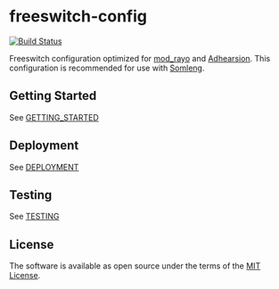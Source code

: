 # freeswitch-config

[![Build Status](https://travis-ci.org/somleng/freeswitch-config.svg?branch=master)](https://travis-ci.org/somleng/freeswitch-config)

Freeswitch configuration optimized for [mod_rayo](https://freeswitch.org/confluence/display/FREESWITCH/mod_rayo) and [Adhearsion](https://github.com/adhearsion/adhearsion). This configuration is recommended for use with [Somleng](http://www.somleng.org/).

## Getting Started

See [GETTING_STARTED](https://github.com/somleng/freeswitch-config/tree/master/docs/GETTING_STARTED.md)

## Deployment

See [DEPLOYMENT](https://github.com/somleng/freeswitch-config/tree/master/docs/DEPLOYMENT.md)

## Testing

See [TESTING](https://github.com/somleng/freeswitch-config/tree/master/docs/TESTING.md)

## License

The software is available as open source under the terms of the [MIT License](http://opensource.org/licenses/MIT).
